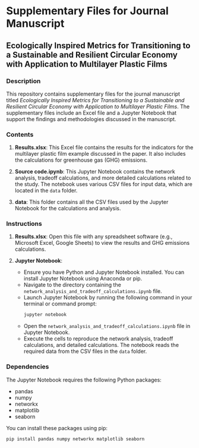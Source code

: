# Supplementary Files for Journal Manuscript

## Ecologically Inspired Metrics for Transitioning to a Sustainable and Resilient Circular Economy with Application to Multilayer Plastic Films

### Description

This repository contains supplementary files for the journal manuscript titled *Ecologically Inspired Metrics for Transitioning to a Sustainable and Resilient Circular Economy with Application to Multilayer Plastic Films*. The supplementary files include an Excel file and a Jupyter Notebook that support the findings and methodologies discussed in the manuscript.

### Contents

1. **Results.xlsx**: This Excel file contains the results for the indicators for the multilayer plastic film example discussed in the paper. It also includes the calculations for greenhouse gas (GHG) emissions.

2. **Source code.ipynb**: This Jupyter Notebook contains the network analysis, tradeoff calculations, and more detailed calculations related to the study. The notebook uses various CSV files for input data, which are located in the `data` folder.

3. **data**: This folder contains all the CSV files used by the Jupyter Notebook for the calculations and analysis.

### Instructions

1. **Results.xlsx**: Open this file with any spreadsheet software (e.g., Microsoft Excel, Google Sheets) to view the results and GHG emissions calculations.

2. **Jupyter Notebook**:
   - Ensure you have Python and Jupyter Notebook installed. You can install Jupyter Notebook using Anaconda or pip.
   - Navigate to the directory containing the `network_analysis_and_tradeoff_calculations.ipynb` file.
   - Launch Jupyter Notebook by running the following command in your terminal or command prompt:
     ```bash
     jupyter notebook
     ```
   - Open the `network_analysis_and_tradeoff_calculations.ipynb` file in Jupyter Notebook.
   - Execute the cells to reproduce the network analysis, tradeoff calculations, and detailed calculations. The notebook reads the required data from the CSV files in the `data` folder.

### Dependencies

The Jupyter Notebook requires the following Python packages:
- pandas
- numpy
- networkx
- matplotlib
- seaborn

You can install these packages using pip:
```bash
pip install pandas numpy networkx matplotlib seaborn
